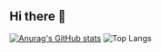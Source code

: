 ## Hi there 👋

<!--
**taiiiyang/taiiiyang** is a ✨ _special_ ✨ repository because its `README.md` (this file) appears on your GitHub profile.

Here are some ideas to get you started:

- 🔭 I’m currently working on ...
- 🌱 I’m currently learning ...
- 👯 I’m looking to collaborate on ...
- 🤔 I’m looking for help with ...
- 💬 Ask me about ...
- 📫 How to reach me: ...
- 😄 Pronouns: ...
- ⚡ Fun fact: ...
-->

[![Anurag's GitHub stats](https://github-readme-stats.vercel.app/api?username=taiiiyang)](https://github.com/anuraghazra/github-readme-stats)
![Top Langs](https://github-readme-stats.vercel.app/api/top-langs/?username=taiiiyang&size_weight=0.5&count_weight=0.5)
